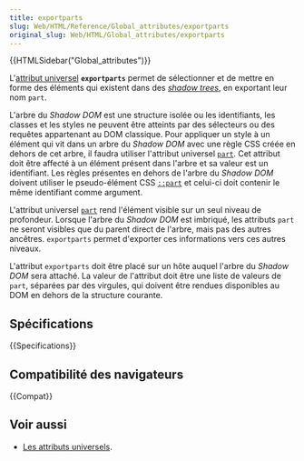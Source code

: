 ```yaml
---
title: exportparts
slug: Web/HTML/Reference/Global_attributes/exportparts
original_slug: Web/HTML/Global_attributes/exportparts
---
```


{{HTMLSidebar("Global_attributes")}}

L'[attribut universel](/fr/docs/Web/HTML/Reference/Global_attributes) **`exportparts`** permet de sélectionner et de mettre en forme des éléments qui existent dans des [<i lang="en">shadow trees</i>](/fr/docs/Glossary/Shadow_tree), en exportant leur nom `part`.

L'arbre du <i lang="en">Shadow DOM</i> est une structure isolée ou les identifiants, les classes et les styles ne peuvent être atteints par des sélecteurs ou des requêtes appartenant au DOM classique. Pour appliquer un style à un élément qui vit dans un arbre du <i lang="en">Shadow DOM</i> avec une règle CSS créée en dehors de cet arbre, il faudra utiliser l'attribut universel [`part`](/fr/docs/Web/HTML/Reference/Global_attributes/part). Cet attribut doit être affecté à un élément présent dans l'arbre et sa valeur est un identifiant. Les règles présentes en dehors de l'arbre du <i lang="en">Shadow DOM</i> doivent utiliser le pseudo-élément CSS [`::part`](/fr/docs/Web/CSS/::part) et celui-ci doit contenir le même identifiant comme argument.

L'attribut universel [`part`](/fr/docs/Web/HTML/Reference/Global_attributes/part) rend l'élément visible sur un seul niveau de profondeur. Lorsque l'arbre du <i lang="en">Shadow DOM</i> est imbriqué, les attributs `part` ne seront visibles que du parent direct de l'arbre, mais pas des autres ancêtres. `exportparts` permet d'exporter ces informations vers ces autres niveaux.

L'attribut `exportparts` doit être placé sur un hôte auquel l'arbre du <i lang="en">Shadow DOM</i> sera attaché. La valeur de l'attribut doit être une liste de valeurs de `part`, séparées par des virgules, qui doivent être rendues disponibles au DOM en dehors de la structure courante.

## Spécifications

{{Specifications}}

## Compatibilité des navigateurs

{{Compat}}

## Voir aussi

- [Les attributs universels](/fr/docs/Web/HTML/Reference/Global_attributes).
